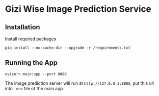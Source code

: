 # Gizi Wise Image Prediction Service

## Installation

Install required packages

`pip install --no-cache-dir --upgrade -r /requirements.txt`

## Running the App

`uvicorn main:app --port 8088`

The image prediction server will run at `http://127.0.0.1:8088`, put this url into `.env` file of the main app
